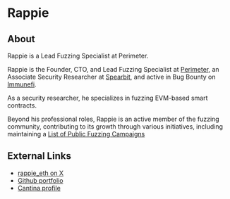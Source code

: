 # Rappie

## About
Rappie is a Lead Fuzzing Specialist at Perimeter.

Rappie is the Founder, CTO, and Lead Fuzzing Specialist at [Perimeter](https://cantina.xyz/guilds/perimeter), an Associate Security Researcher at [Spearbit](https://spearbit.com/), and active in Bug Bounty on [Immunefi](https://immunefi.com/).

As a security researcher, he specializes in fuzzing EVM-based smart contracts. 

Beyond his professional roles, Rappie is an active member of the fuzzing community, contributing to its growth through various initiatives, including maintaining a [List of Public Fuzzing Campaigns](https://github.com/perimetersec/public-fuzzing-campaigns-list)

## External Links
* [rappie_eth on X](https://x.com/rappie_eth)
* [Github portfolio](https://github.com/rappie/portfolio)
* [Cantina profile](https://cantina.xyz/u/Rappie)
